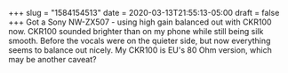+++
slug = "1584154513"
date = 2020-03-13T21:55:13-05:00
draft = false
+++
Got a Sony NW-ZX507 - using high gain balanced out with CKR100 now. CKR100 sounded brighter than on my phone while still being silk smooth. Before the vocals were on the quieter side, but now everything seems to balance out nicely. My CKR100 is EU's 80 Ohm version, which may be another caveat?